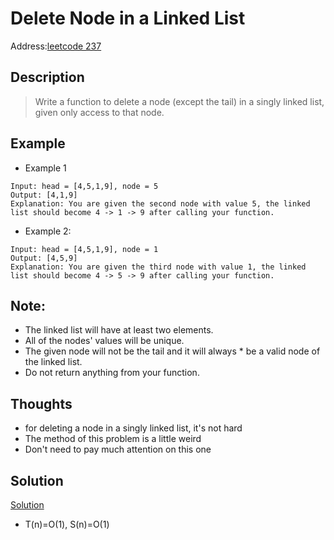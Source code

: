 # Delete Node in a Linked List
Address:[leetcode 237](https://leetcode.com/problems/delete-node-in-a-linked-list/)
## Description
> Write a function to delete a node (except the tail) in a singly linked list, given only access to that node.

## Example
* Example 1
```
Input: head = [4,5,1,9], node = 5
Output: [4,1,9]
Explanation: You are given the second node with value 5, the linked list should become 4 -> 1 -> 9 after calling your function.
```
* Example 2:
```
Input: head = [4,5,1,9], node = 1
Output: [4,5,9]
Explanation: You are given the third node with value 1, the linked list should become 4 -> 5 -> 9 after calling your function.
```
## Note:
* The linked list will have at least two elements.
* All of the nodes' values will be unique.
* The given node will not be the tail and it will always * be a valid node of the linked list.
* Do not return anything from your function.

## Thoughts
* for deleting a node in a singly linked list, it's not hard
* The method of this problem is a little weird
* Don't need to pay much attention on this one

## Solution
[Solution](https://github.com/VanessaTang95/Algorithm/blob/master/LeetCode/Tag_Easy_Solution/DeleteNodeInLinkedList.java)
- T(n)=O(1), S(n)=O(1)
